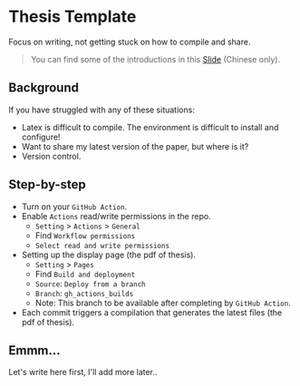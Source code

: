 # Thesis Template

Focus on writing, not getting stuck on how to compile and share.
> You can find some of the introductions in this [Slide](https://blog.spcsky.com/graduate-share/share.html#/%E6%8E%A8%E9%94%80%E7%8E%AF%E8%8A%82) (Chinese only).

## Background

If you have struggled with any of these situations:

- Latex is difficult to compile. The environment is difficult to install and configure!
- Want to share my latest version of the paper, but where is it?
- Version control.

## Step-by-step

- Turn on your `GitHub Action`.
- Enable `Actions` read/write permissions in the repo.
  - `Setting` > `Actions` > `General`
  - Find `Workflow permissions`
  - `Select read and write permissions`
- Setting up the display page (the pdf of thesis).
  - `Setting` > `Pages`
  - Find `Build and deployment`
  - `Source`: `Deploy from a branch`
  - `Branch`: `gh_actions_builds`
  - Note: This branch to be available after completing by `GitHub Action`.
- Each commit triggers a compilation that generates the latest files (the pdf of thesis).

## Emmm...

Let's write here first, I'll add more later..
